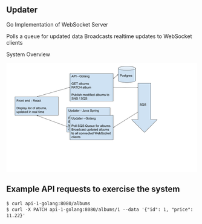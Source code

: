 ## Updater
Go Implementation of WebSocket Server

Polls a queue for updated data
Broadcasts realtime updates to WebSocket clients

System Overview

![Experiment 1 Overview](Experiment1.png)


## Example API requests to exercise the system
```
$ curl api-1-golang:8080/albums
$ curl -X PATCH api-1-golang:8080/albums/1 --data '{"id": 1, "price": 11.22}'
```